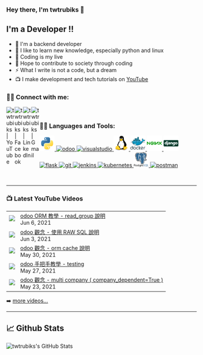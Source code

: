 ### Hey there, I'm twtrubiks 👋

## I'm a Developer !!

- 🔭 I'm a backend developer
- 🌱 I like to learn new knowledge, especially python and linux
- 👯 Coding is my live
- 🥅 Hope to contribute to society through coding
- ⚡  What I write is not a code, but a dream
- 📺 I make development and tech tutorials on [YouTube](https://www.youtube.com/user/blue524326)

### 🙋‍♂️ Connect with me:

[<img align="left" alt="twtrubiks | YouTube" width="22px" src="https://cdn.jsdelivr.net/npm/simple-icons@v3/icons/youtube.svg" />][youtube]
[<img align="left" alt="twtrubiks | Facebook" width="22px" src="https://cdn.jsdelivr.net/npm/simple-icons@v3/icons/facebook.svg" />][facebook]
[<img align="left" alt="twtrubiks | LinkedIn" width="22px" src="https://cdn.jsdelivr.net/npm/simple-icons@v3/icons/linkedin.svg" />][linkedin]
[<img align="left" alt="twtrubiks | Gmail" width="22px" src="https://cdn.jsdelivr.net/npm/simple-icons@v3/icons/gmail.svg" />][gmail]

<br />

### 👨‍💻 Languages and Tools:

<p align="left"> <a href="https://www.python.org" target="_blank"> <img src="https://raw.githubusercontent.com/devicons/devicon/master/icons/python/python-original.svg" alt="python" width="40" height="40"/> <a href="https://www.odoo.com/" target="_blank"> <img src="https://upload.wikimedia.org/wikipedia/commons/thumb/5/50/Odoo_logo.svg/320px-Odoo_logo.svg.png" alt="odoo" width="65" height="40"/> </a> <a href="https://code.visualstudio.com/" target="_blank"> <img src="https://upload.wikimedia.org/wikipedia/commons/thumb/9/9a/Visual_Studio_Code_1.35_icon.svg/240px-Visual_Studio_Code_1.35_icon.svg.png" alt="visualstudio" width="40" height="40"/> </a> <a href="https://www.linux.org/" target="_blank"> <img src="https://raw.githubusercontent.com/devicons/devicon/master/icons/linux/linux-original.svg" alt="linux" width="40" height="40"/> <a href="https://www.docker.com/" target="_blank"> <img src="https://raw.githubusercontent.com/devicons/devicon/master/icons/docker/docker-original-wordmark.svg" alt="docker" width="40" height="40"/> </a> </a> <a href="https://www.nginx.com" target="_blank"> <img src="https://raw.githubusercontent.com/devicons/devicon/master/icons/nginx/nginx-original.svg" alt="nginx" width="40" height="40"/> </a> </a> <a href="https://www.djangoproject.com/" target="_blank"> <img src="https://raw.githubusercontent.com/devicons/devicon/master/icons/django/django-original.svg" alt="django" width="40" height="40"/> </a> <a href="https://flask.palletsprojects.com/" target="_blank"> <img src="https://www.vectorlogo.zone/logos/pocoo_flask/pocoo_flask-icon.svg" alt="flask" width="40" height="40"/> </a> <a href="https://git-scm.com/" target="_blank"> <img src="https://www.vectorlogo.zone/logos/git-scm/git-scm-icon.svg" alt="git" width="40" height="40"/> </a> <a href="https://www.jenkins.io" target="_blank"> <img src="https://www.vectorlogo.zone/logos/jenkins/jenkins-icon.svg" alt="jenkins" width="40" height="40"/> </a> <a href="https://kubernetes.io" target="_blank"> <img src="https://www.vectorlogo.zone/logos/kubernetes/kubernetes-icon.svg" alt="kubernetes" width="40" height="40"/> </a> <a href="https://www.postgresql.org" target="_blank"> <img src="https://raw.githubusercontent.com/devicons/devicon/master/icons/postgresql/postgresql-original-wordmark.svg" alt="postgresql" width="40" height="40"/> </a> <a href="https://postman.com" target="_blank"> <img src="https://www.vectorlogo.zone/logos/getpostman/getpostman-icon.svg" alt="postman" width="40" height="40"/> </a> </p>

<br />

---

### 📺 Latest YouTube Videos

<table>
    <tbody>
<!-- YOUTUBE:START --><tr><td><a href="https://www.youtube.com/watch?v=ALq6CcADygs"><img width="140px" src="https://i.ytimg.com/vi/ALq6CcADygs/mqdefault.jpg"></a></td>
<td><a href="https://www.youtube.com/watch?v=ALq6CcADygs">odoo ORM 教學 - read_group 說明</a><br/>Jun 6, 2021</td></tr>
<tr><td><a href="https://www.youtube.com/watch?v=hfOLmoIfO9E"><img width="140px" src="https://i.ytimg.com/vi/hfOLmoIfO9E/mqdefault.jpg"></a></td>
<td><a href="https://www.youtube.com/watch?v=hfOLmoIfO9E">odoo 觀念 - 使用 RAW SQL 說明</a><br/>Jun 3, 2021</td></tr>
<tr><td><a href="https://www.youtube.com/watch?v=AXi7c4EQuYE"><img width="140px" src="https://i.ytimg.com/vi/AXi7c4EQuYE/mqdefault.jpg"></a></td>
<td><a href="https://www.youtube.com/watch?v=AXi7c4EQuYE">odoo 觀念 - orm cache 說明</a><br/>May 30, 2021</td></tr>
<tr><td><a href="https://www.youtube.com/watch?v=nfiBgXgYkYg"><img width="140px" src="https://i.ytimg.com/vi/nfiBgXgYkYg/mqdefault.jpg"></a></td>
<td><a href="https://www.youtube.com/watch?v=nfiBgXgYkYg">odoo 手把手教學 - testing</a><br/>May 27, 2021</td></tr>
<tr><td><a href="https://www.youtube.com/watch?v=u8u0eRzY8kg"><img width="140px" src="https://i.ytimg.com/vi/u8u0eRzY8kg/mqdefault.jpg"></a></td>
<td><a href="https://www.youtube.com/watch?v=u8u0eRzY8kg">odoo 觀念 - multi company ( company_dependent=True )</a><br/>May 23, 2021</td></tr>
<!-- YOUTUBE:END -->
    </tbody>
</table>

➡️ [more videos...](https://www.youtube.com/user/blue524326)

---

## 📈 Github Stats

<p align="left">
  <img align="left" alt="twtrubiks's GitHub Stats" src="https://github-readme-stats.vercel.app/api?username=twtrubiks&show_icons=true&hide_border=true" />
</p>

[youtube]: https://www.youtube.com/user/blue524326
[linkedin]: https://www.linkedin.com/in/twtrubiks-a09330145/
[facebook]: https://www.facebook.com/TWTRubiks
[gmail]: mailto:twtrubiks@gmail.com
